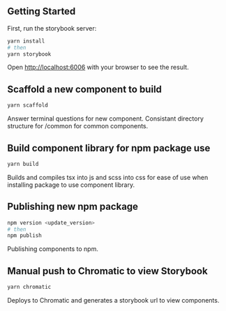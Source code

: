 ## Getting Started

First, run the storybook server:
```bash
yarn install
# then
yarn storybook
```
Open [http://localhost:6006](http://localhost:6006) with your browser to see the result.


## Scaffold a new component to build

```bash
yarn scaffold
```
Answer terminal questions for new component. Consistant directory structure for /common for common components.


## Build component library for npm package use

```bash
yarn build
```
Builds and compiles tsx into js and scss into css for ease of use when installing package to use component library.


## Publishing new npm package

```bash
npm version <update_version>
# then
npm publish
```
Publishing components to npm.


## Manual push to Chromatic to view Storybook
```bash
yarn chromatic
```
Deploys to Chromatic and generates a storybook url to view components.